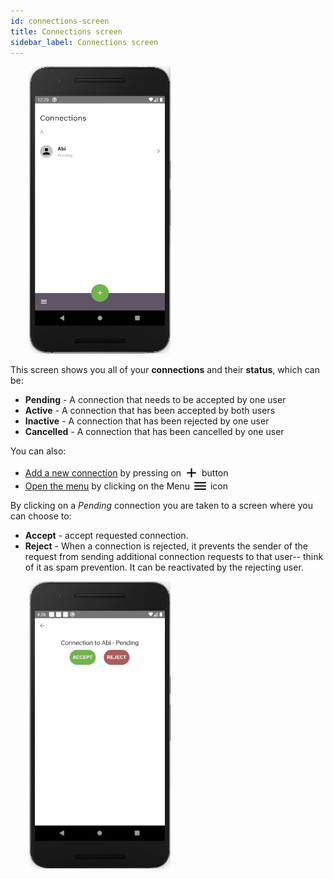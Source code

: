 ```yaml
---
id: connections-screen
title: Connections screen
sidebar_label: Connections screen
---
```


<img src="assets/connections1.png" alt="connections" width="226" height="460" style="display: inline; margin-left: 30px;"/>

This screen shows you all of your **connections** and their **status**, which can be:

- **Pending** - A connection that needs to be accepted by one user
- **Active** - A connection that has been accepted by both users
- **Inactive** - A connection that has been rejected by one user
- **Cancelled** - A connection that has been cancelled by one user

You can also:

- [Add a new connection](add-new-connection.md) by pressing on <img src="assets/plus-icon.png" alt="plus icon" width="25" style="margin-bottom: -7px"/> button
- [Open the menu](menu.md) by clicking on the Menu <img src="assets/menu-icon.png" alt="menu icon" width="25" style="margin-bottom: -7px"/> icon

By clicking on a *Pending* connection you are taken to a screen where you can choose to:

- **Accept** - accept requested connection.
- **Reject** - When a connection is rejected, it prevents the sender of the request from sending additional connection requests to that user-- think of it as spam prevention. It can be reactivated by the rejecting user.

<img src="assets/connections2.png" alt="connections" width="226" height="460" style="display: inline; margin-left: 30px;"/>
